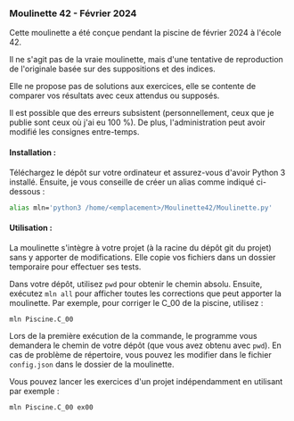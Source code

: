 ### Moulinette 42 - Février 2024

Cette moulinette a été conçue pendant la piscine de février 2024 à l'école 42.

Il ne s'agit pas de la vraie moulinette, mais d'une tentative de reproduction de l'originale basée sur des suppositions et des indices.

Elle ne propose pas de solutions aux exercices, elle se contente de comparer vos résultats avec ceux attendus ou supposés.

Il est possible que des erreurs subsistent (personnellement, ceux que je publie sont ceux où j'ai eu 100 %). De plus, l'administration peut avoir modifié les consignes entre-temps.

#### Installation :

Téléchargez le dépôt sur votre ordinateur et assurez-vous d'avoir Python 3 installé.
Ensuite, je vous conseille de créer un alias comme indiqué ci-dessous :

```bash
alias mln='python3 /home/<emplacement>/Moulinette42/Moulinette.py'
```

#### Utilisation :

La moulinette s'intègre à votre projet (à la racine du dépôt git du projet) sans y apporter de modifications.
Elle copie vos fichiers dans un dossier temporaire pour effectuer ses tests.

Dans votre dépôt, utilisez `pwd` pour obtenir le chemin absolu. Ensuite, exécutez `mln all` pour afficher toutes les corrections que peut apporter la moulinette.
Par exemple, pour corriger le C_00 de la piscine, utilisez :

```bash
mln Piscine.C_00
```

Lors de la première exécution de la commande, le programme vous demandera le chemin de votre dépôt (que vous avez obtenu avec `pwd`).
En cas de problème de répertoire, vous pouvez les modifier dans le fichier `config.json` dans le dossier de la moulinette.

Vous pouvez lancer les exercices d'un projet indépendamment en utilisant par exemple :

```bash
mln Piscine.C_00 ex00
```
